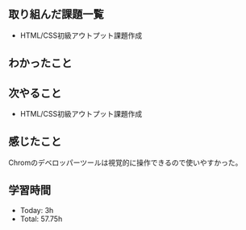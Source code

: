## 取り組んだ課題一覧
- HTML/CSS初級アウトプット課題作成
## わかったこと
## 次やること
- HTML/CSS初級アウトプット課題作成
## 感じたこと
Chromのデベロッパーツールは視覚的に操作できるので使いやすかった。
## 学習時間
- Today: 3h
- Total: 57.75h
